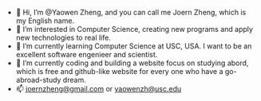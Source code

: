 - 👋 Hi, I’m @Yaowen Zheng, and you can call me Joern Zheng, which is my English name.
- 👀 I’m interested in Computer Science, creating new programs and apply new technologies to real life.
- 🌱 I’m currently learning Computer Science at USC, USA. I want to be an excellent software engenieer and scientist.
- 💞️ I’m currently coding and building a website focus on studying abord, which is free and github-like website for every one who have a go-abroad-study dream.
- 📫 joernzheng@gmail.com or yaowenzh@usc.edu
